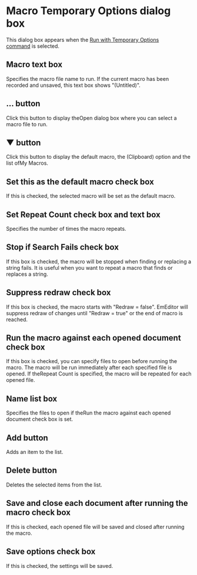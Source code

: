 # Macro Temporary Options dialog box

This dialog box appears when the
[Run with Temporary Options \
command](../../cmd/macros/macro_run_options) is selected.

## Macro text box

Specifies the macro file name to run. If the current macro has been recorded and unsaved, this text box shows "(Untitled)".

## ... button

Click this button to display theOpen dialog box where you can select a macro file to run.

## ▼ button

Click this button to display the default macro, the (Clipboard) option and the list ofMy Macros.

## Set this as the default macro check box

If this is checked, the selected macro will be set as the default macro.

## Set Repeat Count check box and text box

Specifies the number of times the macro repeats.

## Stop if Search Fails check box

If this box is checked, the macro will be stopped when finding or replacing a string
fails. It is useful when you want to repeat a macro that finds or replaces a
string.

## Suppress redraw check box

If this box is checked, the macro starts with "Redraw = false". EmEditor will suppress redraw of changes until "Redraw = true" or the end of macro is reached.

## Run the macro against each opened document check box

If this box is checked, you can specify files to open before running the macro. The macro will be run immediately after each specified file is opened. If theRepeat Count is specified, the macro will be repeated for each opened file.

## Name list box

Specifies the files to open if theRun the macro against each opened document check box is set.

## Add button

Adds an item to the list.

## Delete button

Deletes the selected items from the list.

## Save and close each document after running the macro check box

If this is checked, each opened file will be saved and closed after running the macro.

## Save options check box

If this is checked, the settings will be saved.

